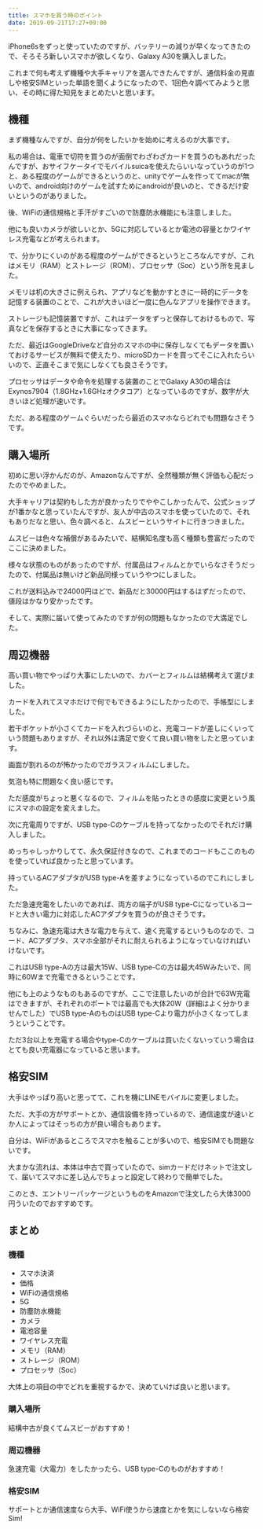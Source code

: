 ```yaml
---
title: スマホを買う時のポイント
date: 2019-09-21T17:27+09:00
---
```


iPhone6sをずっと使っていたのですが、バッテリーの減りが早くなってきたので、そろそろ新しいスマホが欲しくなり、Galaxy A30を購入しました。

これまで何も考えず機種や大手キャリアを選んできたんですが、通信料金の見直しや格安SIMといった単語を聞くようになったので、1回色々調べてみようと思い、その時に得た知見をまとめたいと思います。

## 機種
まず機種なんですが、自分が何をしたいかを始めに考えるのが大事です。

私の場合は、電車で切符を買うのが面倒でわざわざカードを買うのもあれだったんですが、おサイフケータイでモバイルsuicaを使えたらいいなっていうのが1つと、ある程度のゲームができるというのと、unityでゲームを作っててmacが無いので、android向けのゲームを試すためにandroidが良いのと、できるだけ安いというのがありました。

後、WiFiの通信規格と手汗がすごいので防塵防水機能にも注意しました。

他にも良いカメラが欲しいとか、5Gに対応しているとか電池の容量とかワイヤレス充電などが考えられます。

で、分かりにくいのがある程度のゲームができるというところなんですが、これはメモリ（RAM）とストレージ（ROM）、プロセッサ（Soc）という所を見ました。

メモリは机の大きさに例えられ、アプリなどを動かすときに一時的にデータを記憶する装置のことで、これが大きいほど一度に色んなアプリを操作できます。

ストレージも記憶装置ですが、これはデータをずっと保存しておけるもので、写真などを保存するときに大事になってきます。

ただ、最近はGoogleDriveなど自分のスマホの中に保存しなくてもデータを置いておけるサービスが無料で使えたり、microSDカードを買ってそこに入れたらいいので、正直そこまで気にしなくても良さそうです。

プロセッサはデータや命令を処理する装置のことでGalaxy A30の場合はExynos7904（1.8GHz+1.6GHzオクタコア）となっているのですが、数字が大きいほど処理が速いです。

ただ、ある程度のゲームぐらいだったら最近のスマホならどれでも問題なさそうです。

## 購入場所
初めに思い浮かんだのが、Amazonなんですが、全然種類が無く評価も心配だったのでやめました。

大手キャリアは契約もした方が良かったりでややこしかったんで、公式ショップが1番かなと思っていたんですが、友人が中古のスマホを使っていたので、それもありだなと思い、色々調べると、ムスビーというサイトに行きつきました。

ムスビーは色々な補償があるみたいで、結構知名度も高く種類も豊富だったのでここに決めました。

様々な状態のものがあったのですが、付属品はフィルムとかでいらなさそうだったので、付属品は無いけど新品同様っていうやつにしました。

これが送料込みで24000円ほどで、新品だと30000円はするはずだったので、値段はかなり安かったです。

そして、実際に届いて使ってみたのですが何の問題もなかったので大満足でした。

## 周辺機器
高い買い物でやっぱり大事にしたいので、カバーとフィルムは結構考えて選びました。

カードを入れてスマホだけで何でもできるようにしたかったので、手帳型にしました。

若干ポケットが小さくてカードを入れづらいのと、充電コードが差しにくいっていう問題もありますが、それ以外は満足で安くて良い買い物をしたと思っています。

画面が割れるのが怖かったのでガラスフィルムにしました。

気泡も特に問題なく良い感じです。

ただ感度がちょっと悪くなるので、フィルムを貼ったときの感度に変更という風にスマホの設定を変えました。

次に充電周りですが、USB type-Cのケーブルを持ってなかったのでそれだけ購入しました。

めっちゃしっかりしてて、永久保証付きなので、これまでのコードもここのものを使っていれば良かったと思っています。

持っているACアダプタがUSB type-Aを差すようになっているのでこれにしました。

ただ急速充電をしたいのであれば、両方の端子がUSB type-Cになっているコードと大きい電力に対応したACアダプタを買うのが良さそうです。

ちなみに、急速充電は大きな電力を与えて、速く充電するというものなので、コード、ACアダプタ、スマホ全部がそれに耐えられるようになっていなければいけないです。

これはUSB type-Aの方は最大15W、USB type-Cの方は最大45Wみたいで、同時に60Wまで充電できるということです。

他にも上のようなものもあるのですが、ここで注意したいのが合計で63W充電はできますが、それぞれのポートでは最高でも大体20W（詳細はよく分かりませんでした）でUSB type-AのものはUSB type-Cより電力が小さくなってしまうということです。

ただ3台以上を充電する場合やtype-Cのケーブルは買いたくないっていう場合はとても良い充電器になっていると思います。

## 格安SIM
大手はやっぱり高いと思ってて、これを機にLINEモバイルに変更しました。

ただ、大手の方がサポートとか、通信設備を持っているので、通信速度が速いとか人によってはそっちの方が良い場合もあります。

自分は、WiFiがあるところでスマホを触ることが多いので、格安SIMでも問題ないです。

大まかな流れは、本体は中古で買っていたので、simカードだけネットで注文して、届いてスマホに差し込んでちょっと設定して終わりで簡単でした。

このとき、エントリーパッケージというものをAmazonで注文したら大体3000円ういたのでおすすめです。

## まとめ

### 機種
* スマホ決済
* 価格
* WiFiの通信規格
* 5G
* 防塵防水機能
* カメラ
* 電池容量
* ワイヤレス充電
* メモリ（RAM）
* ストレージ（ROM）
* プロセッサ（Soc）

大体上の項目の中でどれを重視するかで、決めていけば良いと思います。

### 購入場所
結構中古が良くてムスビーがおすすめ！

### 周辺機器
急速充電（大電力）をしたかったら、USB type-Cのものがおすすめ！

### 格安SIM
サポートとか通信速度なら大手、WiFi使うから速度とかを気にしないなら格安Sim!
